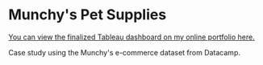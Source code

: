 # Munchy's Pet Supplies

[You can view the finalized Tableau dashboard on my online portfolio here.]()

Case study using the Munchy's e-commerce dataset from Datacamp.

